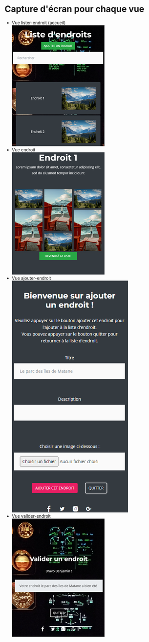 # Capture d'écran pour chaque vue

* Vue lister-endroit (accueil)
![Book logo](/prototype/page-liste.png)
* Vue endroit  
![Book logo](/prototype/endroit.png)  
* Vue ajouter-endroit  
![Book logo](/prototype/ajouter-endroit2.png)
* Vue valider-endroit  
![Book logo](/prototype/valider-endroit.png)  
